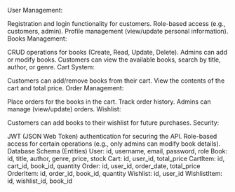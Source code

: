 User Management:

Registration and login functionality for customers.
Role-based access (e.g., customers, admin).
Profile management (view/update personal information).
Books Management:

CRUD operations for books (Create, Read, Update, Delete).
Admins can add or modify books.
Customers can view the available books, search by title, author, or genre.
Cart System:

Customers can add/remove books from their cart.
View the contents of the cart and total price.
Order Management:

Place orders for the books in the cart.
Track order history.
Admins can manage (view/update) orders.
Wishlist:

Customers can add books to their wishlist for future purchases.
Security:

JWT (JSON Web Token) authentication for securing the API.
Role-based access for certain operations (e.g., only admins can modify book details).
Database Schema (Entities)
User: id, username, email, password, role
Book: id, title, author, genre, price, stock
Cart: id, user_id, total_price
CartItem: id, cart_id, book_id, quantity
Order: id, user_id, order_date, total_price
OrderItem: id, order_id, book_id, quantity
Wishlist: id, user_id
WishlistItem: id, wishlist_id, book_id